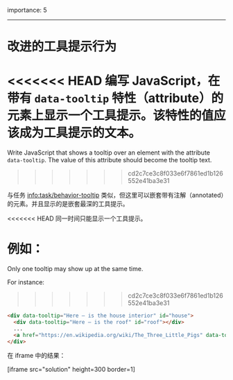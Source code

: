 importance: 5

---

# 改进的工具提示行为

<<<<<<< HEAD
编写 JavaScript，在带有 `data-tooltip` 特性（attribute）的元素上显示一个工具提示。该特性的值应该成为工具提示的文本。
=======
Write JavaScript that shows a tooltip over an element with the attribute `data-tooltip`. The value of this attribute should become the tooltip text.
>>>>>>> cd2c7ce3c8f033e6f7861ed1b126552e41ba3e31

与任务 <info:task/behavior-tooltip> 类似，但这里可以嵌套带有注解（annotated）的元素。并且显示的是嵌套最深的工具提示。

<<<<<<< HEAD
同一时间只能显示一个工具提示。

例如：
=======
Only one tooltip may show up at the same time.

For instance:
>>>>>>> cd2c7ce3c8f033e6f7861ed1b126552e41ba3e31

```html
<div data-tooltip="Here – is the house interior" id="house">
  <div data-tooltip="Here – is the roof" id="roof"></div>
  ...
  <a href="https://en.wikipedia.org/wiki/The_Three_Little_Pigs" data-tooltip="Read on…">Hover over me</a>
</div>
```

在 iframe 中的结果：

[iframe src="solution" height=300 border=1]
